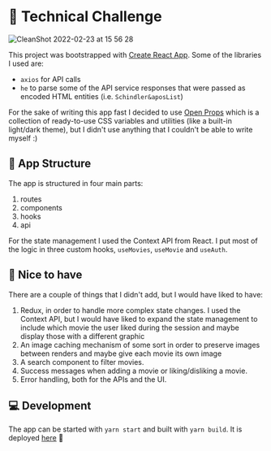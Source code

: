 # 🥜 Technical Challenge

![CleanShot 2022-02-23 at 15 56 28](https://user-images.githubusercontent.com/22414962/155344640-f4456e60-d2ee-4f8e-8113-449c67233828.jpg)

This project was bootstrapped with [Create React App](https://github.com/facebook/create-react-app).
Some of the libraries I used are:

-   `axios` for API calls
-   `he` to parse some of the API service responses that were passed as encoded HTML entities (i.e. `Schindler&aposList`)

For the sake of writing this app fast I decided to use [Open Props](https://open-props.style/) which is a collection of ready-to-use CSS variables and utilities (like a built-in light/dark theme), but I didn't use anything that I couldn't be able to write myself :)

## 🌳 App Structure

The app is structured in four main parts:

1. routes
2. components
3. hooks
4. api

For the state management I used the Context API from React.
I put most of the logic in three custom hooks, `useMovies`, `useMovie` and `useAuth`.

## 🦄 Nice to have

There are a couple of things that I didn't add, but I would have liked to have:

1. Redux, in order to handle more complex state changes. I used the Context API, but I would have liked to expand the state management to include which movie the user liked during the session and maybe display those with a different graphic
2. An image caching mechanism of some sort in order to preserve images between renders and maybe give each movie its own image
3. A search component to filter movies.
4. Success messages when adding a movie or liking/disliking a movie.
5. Error handling, both for the APIs and the UI.

## 💻 Development

The app can be started with `yarn start` and built with `yarn build`.
It is deployed [here](https://peanut-movies.vercel.app/) 🚀
